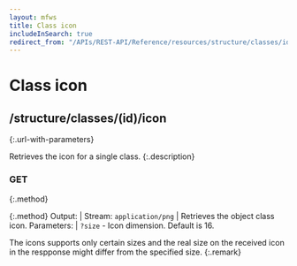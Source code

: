 ```yaml
---
layout: mfws
title: Class icon
includeInSearch: true
redirect_from: "/APIs/REST-API/Reference/resources/structure/classes/id/icon.html"
---
```


# Class icon

## /structure/classes/(id)/icon
{:.url-with-parameters}

Retrieves the icon for a single class.
{:.description}

### GET
{:.method}

{:.method}
Output: | Stream: `application/png`
| Retrieves the object class icon. 
Parameters: | `?size` - Icon dimension. Default is 16.

The icons supports only certain sizes and the real size on the received icon in the respponse might differ from the specified size. 
{:.remark}